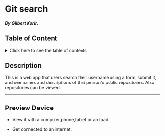 # Git search

##### By Gilbert Korir.

## Table of Content

<details>
  <summary> Click here to see the table of contents</summary>

+ [Description](#description)
+ [Preview Device](#Preview)
+ [Technology Used](#technology-used)
+ [Reference](#reference)
+ [Licence](#licence)
+ [Authors Info](#author-Info)
</details>

## Description

<p>This is a web app that users search their username using a form, submit it, and see names and descriptions of that person's public repositories. Also repositories can be viewed.</p>

  
 ---

## Preview Device

* View it with a computer,phone,tablet or an Ipad

* Get connected to an internet.